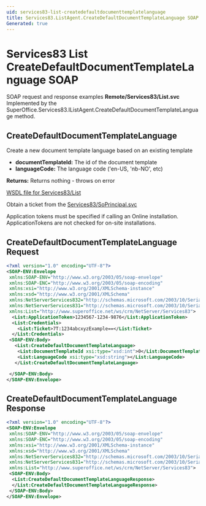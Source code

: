 ```yaml
---
uid: services83-list-createdefaultdocumenttemplatelanguage
title: Services83.ListAgent.CreateDefaultDocumentTemplateLanguage SOAP
Generated: true
---
```


# Services83 List CreateDefaultDocumentTemplateLanguage SOAP

SOAP request and response examples **Remote/Services83/List.svc**
Implemented by the <see cref="M:SuperOffice.Services83.IListAgent.CreateDefaultDocumentTemplateLanguage">SuperOffice.Services83.IListAgent.CreateDefaultDocumentTemplateLanguage</see> method.

## CreateDefaultDocumentTemplateLanguage

Create a new document template language based on an existing template

* **documentTemplateId:** The id of the document template
* **languageCode:** The language code ('en-US, 'nb-NO', etc)

**Returns:** Returns nothing - throws on error


[WSDL file for Services83/List](../Services83-List.md)

Obtain a ticket from the [Services83/SoPrincipal.svc](../SoPrincipal/index.md)

Application tokens must be specified if calling an Online installation. ApplicationTokens are not checked for on-site installations.

## CreateDefaultDocumentTemplateLanguage Request

```xml
<?xml version="1.0" encoding="UTF-8"?>
<SOAP-ENV:Envelope
 xmlns:SOAP-ENV="http://www.w3.org/2003/05/soap-envelope"
 xmlns:SOAP-ENC="http://www.w3.org/2003/05/soap-encoding"
 xmlns:xsi="http://www.w3.org/2001/XMLSchema-instance"
 xmlns:xsd="http://www.w3.org/2001/XMLSchema"
 xmlns:NetServerServices832="http://schemas.microsoft.com/2003/10/Serialization/Arrays"
 xmlns:NetServerServices831="http://schemas.microsoft.com/2003/10/Serialization/"
 xmlns:List="http://www.superoffice.net/ws/crm/NetServer/Services83">
  <List:ApplicationToken>1234567-1234-9876</List:ApplicationToken>
  <List:Credentials>
    <List:Ticket>7T:1234abcxyzExample==</List:Ticket>
  </List:Credentials>
 <SOAP-ENV:Body>
   <List:CreateDefaultDocumentTemplateLanguage>
    <List:DocumentTemplateId xsi:type="xsd:int">0</List:DocumentTemplateId>
    <List:LanguageCode xsi:type="xsd:string"></List:LanguageCode>
   </List:CreateDefaultDocumentTemplateLanguage>

 </SOAP-ENV:Body>
</SOAP-ENV:Envelope>

```


## CreateDefaultDocumentTemplateLanguage Response

```xml
<?xml version="1.0" encoding="UTF-8"?>
<SOAP-ENV:Envelope
 xmlns:SOAP-ENV="http://www.w3.org/2003/05/soap-envelope"
 xmlns:SOAP-ENC="http://www.w3.org/2003/05/soap-encoding"
 xmlns:xsi="http://www.w3.org/2001/XMLSchema-instance"
 xmlns:xsd="http://www.w3.org/2001/XMLSchema"
 xmlns:NetServerServices832="http://schemas.microsoft.com/2003/10/Serialization/Arrays"
 xmlns:NetServerServices831="http://schemas.microsoft.com/2003/10/Serialization/"
 xmlns:List="http://www.superoffice.net/ws/crm/NetServer/Services83">
 <SOAP-ENV:Body>
  <List:CreateDefaultDocumentTemplateLanguageResponse>
  </List:CreateDefaultDocumentTemplateLanguageResponse>
 </SOAP-ENV:Body>
</SOAP-ENV:Envelope>

```

